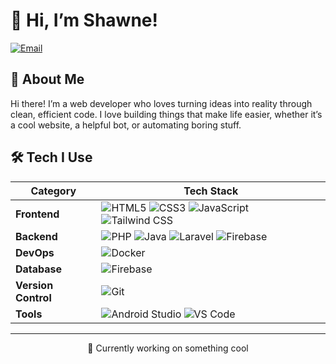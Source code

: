 # 👋 Hi, I’m Shawne!  

[![Email](https://img.shields.io/badge/Email-shawnehgn10%40gmail.com-blue?style=flat-square&logo=gmail)](mailto:shawnehgn10@gmail.com)  

## 🚀 About Me  
Hi there! I’m a web developer who loves turning ideas into reality through clean, efficient code. I love building things that make life easier, whether it’s a cool website, a helpful bot, or automating boring stuff.

## 🛠️ Tech I Use  

| **Category**     | **Tech Stack**                                                                                                                                                             |
|-------------------|--------------------------------------------------------------------------------------------------------------------------------------------------------------------------|
| **Frontend**      | ![HTML5](https://img.shields.io/badge/HTML5-E34F26?style=flat-square&logo=html5&logoColor=white) ![CSS3](https://img.shields.io/badge/CSS3-1572B6?style=flat-square&logo=css3&logoColor=white) ![JavaScript](https://img.shields.io/badge/JavaScript-F7DF1E?style=flat-square&logo=javascript&logoColor=black) ![Tailwind CSS](https://img.shields.io/badge/Tailwind_CSS-38B2AC?style=flat-square&logo=tailwind-css&logoColor=white) |
| **Backend**       | ![PHP](https://img.shields.io/badge/PHP-777BB4?style=flat-square&logo=php&logoColor=white) ![Java](https://img.shields.io/badge/Java-007396?style=flat-square&logo=java&logoColor=white) ![Laravel](https://img.shields.io/badge/Laravel-FF2D20?style=flat-square&logo=laravel&logoColor=white) ![Firebase](https://img.shields.io/badge/Firebase-039BE5?style=flat-square&logo=firebase&logoColor=white) |
| **DevOps**        | ![Docker](https://img.shields.io/badge/Docker-2CA5E0?style=flat-square&logo=docker&logoColor=white) |
| **Database**      | ![Firebase](https://img.shields.io/badge/Firebase-039BE5?style=flat-square&logo=firebase&logoColor=white) |
| **Version Control**| ![Git](https://img.shields.io/badge/Git-F05032?style=flat-square&logo=git&logoColor=white) |
| **Tools**         | ![Android Studio](https://img.shields.io/badge/Android_Studio-3DDC84?style=flat-square&logo=android-studio&logoColor=white) ![VS Code](https://img.shields.io/badge/Visual_Studio_Code-0078D4?style=flat-square&logo=visual-studio-code&logoColor=white) |

---

<p align="center">
🔭 Currently working on something cool
</p>
